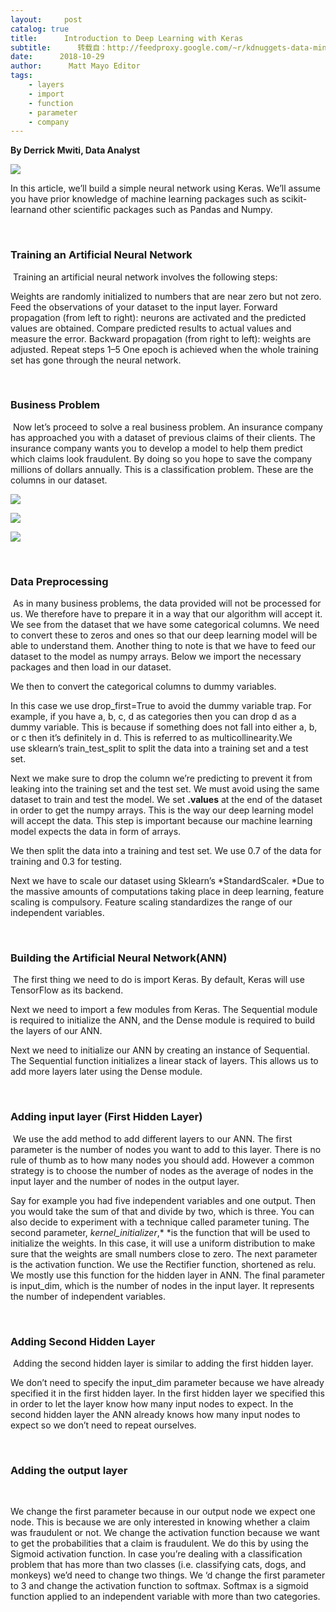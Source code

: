 ```yaml
---
layout:     post
catalog: true
title:      Introduction to Deep Learning with Keras
subtitle:      转载自：http://feedproxy.google.com/~r/kdnuggets-data-mining-analytics/~3/aY_DQeJTWpY/introduction-deep-learning-keras.html
date:      2018-10-29
author:      Matt Mayo Editor
tags:
    - layers
    - import
    - function
    - parameter
    - company
---
```


**By Derrick Mwiti, Data Analyst**

![](https://cdn-images-1.medium.com/max/2000/1*Y_329i21ja4m0RPskuwUKw.png)


In this article, we’ll build a simple neural network using Keras. We’ll assume you have prior knowledge of machine learning packages such as scikit-learnand other scientific packages such as Pandas and Numpy.

 

### **Training an Artificial Neural Network**

 Training an artificial neural network involves the following steps:

Weights are randomly initialized to numbers that are near zero but not zero.
Feed the observations of your dataset to the input layer.
Forward propagation (from left to right): neurons are activated and the predicted values are obtained.
Compare predicted results to actual values and measure the error.
Backward propagation (from right to left): weights are adjusted.
Repeat steps 1–5
One epoch is achieved when the whole training set has gone through the neural network.

 

### **Business Problem**

 Now let’s proceed to solve a real business problem. An insurance company has approached you with a dataset of previous claims of their clients. The insurance company wants you to develop a model to help them predict which claims look fraudulent. By doing so you hope to save the company millions of dollars annually. This is a classification problem. These are the columns in our dataset.

![](https://cdn-images-1.medium.com/max/1600/0*zHqO8ZJ0iqkpljd6.)


![](https://cdn-images-1.medium.com/max/1600/0*oZu07tbbW5E7jcH9.)


![](https://cdn-images-1.medium.com/max/1600/0*L9OI6Yq5MN2pPzKW.)


 

### ****Data Preprocessing****

 As in many business problems, the data provided will not be processed for us. We therefore have to prepare it in a way that our algorithm will accept it. We see from the dataset that we have some categorical columns. We need to convert these to zeros and ones so that our deep learning model will be able to understand them. Another thing to note is that we have to feed our dataset to the model as numpy arrays. Below we import the necessary packages and then load in our dataset.



We then to convert the categorical columns to dummy variables.


In this case we use drop_first=True to avoid the dummy variable trap. For example, if you have a, b, c, d as categories then you can drop d as a dummy variable. This is because if something does not fall into either a, b, or c then it’s definitely in d. This is referred to as multicollinearity.We use sklearn’s train_test_split to split the data into a training set and a test set.



Next we make sure to drop the column we’re predicting to prevent it from leaking into the training set and the test set. We must avoid using the same dataset to train and test the model. We set **.values** at the end of the dataset in order to get the numpy arrays. This is the way our deep learning model will accept the data. This step is important because our machine learning model expects the data in form of arrays.


We then split the data into a training and test set. We use 0.7 of the data for training and 0.3 for testing.



Next we have to scale our dataset using Sklearn’s *StandardScaler. *Due to the massive amounts of computations taking place in deep learning, feature scaling is compulsory. Feature scaling standardizes the range of our independent variables.



 

### ****Building the Artificial Neural Network(ANN)****

 The first thing we need to do is import Keras. By default, Keras will use TensorFlow as its backend.



Next we need to import a few modules from Keras. The Sequential module is required to initialize the ANN, and the Dense module is required to build the layers of our ANN.



Next we need to initialize our ANN by creating an instance of Sequential. The Sequential function initializes a linear stack of layers. This allows us to add more layers later using the Dense module.



 

### **Adding input layer (First Hidden Layer)**

 We use the add method to add different layers to our ANN. The first parameter is the number of nodes you want to add to this layer. There is no rule of thumb as to how many nodes you should add. However a common strategy is to choose the number of nodes as the average of nodes in the input layer and the number of nodes in the output layer.

Say for example you had five independent variables and one output. Then you would take the sum of that and divide by two, which is three. You can also decide to experiment with a technique called parameter tuning. The second parameter, *kernel_initializer*,* *is the function that will be used to initialize the weights. In this case, it will use a uniform distribution to make sure that the weights are small numbers close to zero. The next parameter is the activation function. We use the Rectifier function, shortened as relu. We mostly use this function for the hidden layer in ANN. The final parameter is input_dim, which is the number of nodes in the input layer. It represents the number of independent variables.



 

### ****Adding Second Hidden Layer****

 Adding the second hidden layer is similar to adding the first hidden layer.



We don’t need to specify the input_dim parameter because we have already specified it in the first hidden layer. In the first hidden layer we specified this in order to let the layer know how many input nodes to expect. In the second hidden layer the ANN already knows how many input nodes to expect so we don’t need to repeat ourselves.

 

### ****Adding the output layer****

 



We change the first parameter because in our output node we expect one node. This is because we are only interested in knowing whether a claim was fraudulent or not. We change the activation function because we want to get the probabilities that a claim is fraudulent. We do this by using the Sigmoid activation function. In case you’re dealing with a classification problem that has more than two classes (i.e. classifying cats, dogs, and monkeys) we’d need to change two things. We ‘d change the first parameter to 3 and change the activation function to softmax. Softmax is a sigmoid function applied to an independent variable with more than two categories.

